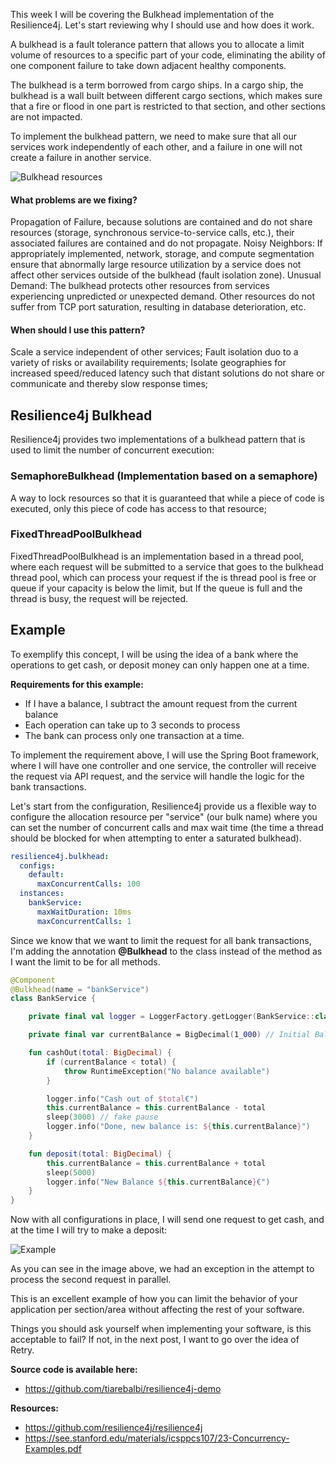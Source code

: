 This week I will be covering the Bulkhead implementation of the Resilience4j. Let's start reviewing why I should use and how does it work.

A bulkhead is a fault tolerance pattern that allows you to allocate a limit volume of resources to a specific part of your code, eliminating the ability of one component failure to take down adjacent healthy components.

The bulkhead is a term borrowed from cargo ships. In a cargo ship, the bulkhead is a wall built between different cargo sections, which makes sure that a fire or flood in one part is restricted to that section, and other sections are not impacted. 

To implement the bulkhead pattern, we need to make sure that all our services work independently of each other, and a failure in one will not create a failure in another service.

![Bulkhead resources](/images/d/878761a7d761a94888d4ff5810d491a5)

#### What problems are we fixing?
Propagation of Failure, because solutions are contained and do not share resources (storage, synchronous service-to-service calls, etc.), their associated failures are contained and do not propagate.
Noisy Neighbors: If appropriately implemented, network, storage, and compute segmentation ensure that abnormally large resource utilization by a service does not affect other services outside of the bulkhead (fault isolation zone).
Unusual Demand: The bulkhead protects other resources from services experiencing unpredicted or unexpected demand. Other resources do not suffer from TCP port saturation, resulting in database deterioration, etc.

#### When should I use this pattern? 
Scale a service independent of other services;
Fault isolation duo to a variety of risks or availability requirements;
Isolate geographies for increased speed/reduced latency such that distant solutions do not share or communicate and thereby slow response times;

## Resilience4j Bulkhead
Resilience4j provides two implementations of a bulkhead pattern that is used to limit the number of concurrent execution:

### SemaphoreBulkhead (Implementation based on a semaphore)

A way to lock resources so that it is guaranteed that while a piece of code is executed, only this piece of code has access to that resource;

### FixedThreadPoolBulkhead

FixedThreadPoolBulkhead is an implementation based in a thread pool, where each request will be submitted to a service that goes to the bulkhead thread pool, which can process your request if the is thread pool is free or queue if your capacity is below the limit, but If the queue is full and the thread is busy, the request will be rejected.


## Example
To exemplify this concept, I will be using the idea of a bank where the operations to get cash, or deposit money can only happen one at a time.

**Requirements for this example:**

- If I have a balance, I subtract the amount request from the current balance
- Each operation can take up to 3 seconds to process
- The bank can process only one transaction at a time.

To implement the requirement above, I will use the Spring Boot framework, where I will have one controller and one service, the controller will receive the request via API request, and the service will handle the logic for the bank transactions. 

Let's start from the configuration, Resilience4j provide us a flexible way to configure the allocation resource per "service" (our bulk name) where you can set the number of concurrent calls and max wait time (the time a thread should be blocked for when attempting to enter a saturated bulkhead).

```yaml
resilience4j.bulkhead:
  configs:
    default:
      maxConcurrentCalls: 100
  instances:
    bankService:
      maxWaitDuration: 10ms
      maxConcurrentCalls: 1
```


Since we know that we want to limit the request for all bank transactions, I'm adding the annotation **@Bulkhead** to the class instead of the method as I want the limit to be for all methods. 


```kotlin
@Component
@Bulkhead(name = "bankService")
class BankService {

    private final val logger = LoggerFactory.getLogger(BankService::class.java)

    private final var currentBalance = BigDecimal(1_000) // Initial Balance

    fun cashOut(total: BigDecimal) {
        if (currentBalance < total) {
            throw RuntimeException("No balance available")
        }

        logger.info("Cash out of $total€")
        this.currentBalance = this.currentBalance - total
        sleep(3000) // fake pause
        logger.info("Done, new balance is: ${this.currentBalance}")
    }

    fun deposit(total: BigDecimal) {
        this.currentBalance = this.currentBalance + total
        sleep(5000)
        logger.info("New Balance ${this.currentBalance}€")
    }
}
```


Now with all configurations in place, I will send one request to get cash, and at the time I will try to make a deposit:

![Example](/images/d/567b765e85ab1124e650f8f42ad7bcef.gif)

As you can see in the image above, we had an exception in the attempt to process the second request in parallel. 

This is an excellent example of how you can limit the behavior of your application per section/area without affecting the rest of your software.

Things you should ask yourself when implementing your software, is this acceptable to fail? If not, in the next post, I want to go over the idea of Retry.

**Source code is available here:**

- https://github.com/tiarebalbi/resilience4j-demo

**Resources:**

- https://github.com/resilience4j/resilience4j
- https://see.stanford.edu/materials/icsppcs107/23-Concurrency-Examples.pdf
